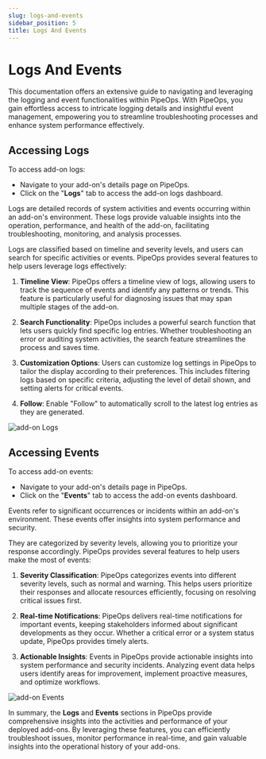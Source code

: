 ```yaml
---
slug: logs-and-events
sidebar_position: 5
title: Logs And Events
---
```


# Logs And Events

This documentation offers an extensive guide to navigating and leveraging the logging and event functionalities within PipeOps. With PipeOps, you gain effortless access to intricate logging details and insightful event management, empowering you to streamline troubleshooting processes and enhance system performance effectively.

## Accessing Logs

To access add-on logs:

- Navigate to your add-on's details page on PipeOps.
- Click on the "**Logs**" tab to access the add-on logs dashboard.

Logs are detailed records of system activities and events occurring within an add-on's environment. These logs provide valuable insights into the operation, performance, and health of the add-on, facilitating troubleshooting, monitoring, and analysis processes.

Logs are classified based on timeline and severity levels, and users can search for specific activities or events. PipeOps provides several features to help users leverage logs effectively:

1. **Timeline View**: PipeOps offers a timeline view of logs, allowing users to track the sequence of events and identify any patterns or trends. This feature is particularly useful for diagnosing issues that may span multiple stages of the add-on.

2. **Search Functionality**: PipeOps includes a powerful search function that lets users quickly find specific log entries. Whether troubleshooting an error or auditing system activities, the search feature streamlines the process and saves time.

3. **Customization Options**: Users can customize log settings in PipeOps to tailor the display according to their preferences. This includes filtering logs based on specific criteria, adjusting the level of detail shown, and setting alerts for critical events.

4. **Follow**: Enable "Follow" to automatically scroll to the latest log entries as they are generated.

![add-on Logs](https://pub-950943fa1bc54978bed46ef104f9d81a.r2.dev/Documentation%20Images/Addon-logs.png)

## Accessing Events

To access add-on events:

- Navigate to your add-on's details page in PipeOps.
- Click on the "**Events**" tab to access the add-on events dashboard.

Events refer to significant occurrences or incidents within an add-on's environment. These events offer insights into system performance and security.

They are categorized by severity levels, allowing you to prioritize your response accordingly. PipeOps provides several features to help users make the most of events:

1. **Severity Classification**: PipeOps categorizes events into different severity levels, such as normal and warning. This helps users prioritize their responses and allocate resources efficiently, focusing on resolving critical issues first.

2. **Real-time Notifications**: PipeOps delivers real-time notifications for important events, keeping stakeholders informed about significant developments as they occur. Whether a critical error or a system status update, PipeOps provides timely alerts.

3. **Actionable Insights**: Events in PipeOps provide actionable insights into system performance and security incidents. Analyzing event data helps users identify areas for improvement, implement proactive measures, and optimize workflows.

![add-on Events](https://pub-950943fa1bc54978bed46ef104f9d81a.r2.dev/Documentation%20Images/Addon-events.png)

In summary, the **Logs** and **Events** sections in PipeOps provide comprehensive insights into the activities and performance of your deployed add-ons. By leveraging these features, you can efficiently troubleshoot issues, monitor performance in real-time, and gain valuable insights into the operational history of your add-ons.